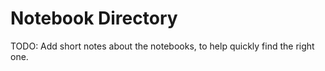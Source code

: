 # Notebook Directory

TODO: Add short notes about the notebooks, to help quickly find the right one.
